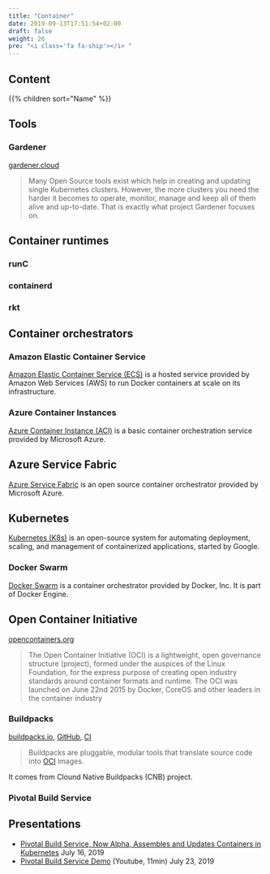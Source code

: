 ```yaml
---
title: "Container"
date: 2019-09-13T17:51:54+02:00
draft: false
weight: 26
pre: "<i class='fa fa-ship'></i> "
---
```


## Content

{{% children sort="Name" %}}

## Tools

### Gardener

[gardener.cloud](https://gardener.cloud/)

> Many Open Source tools exist which help in creating and updating single Kubernetes clusters. However, the more clusters you need the harder it becomes to operate, monitor, manage and keep all of them alive and up-to-date.
> That is exactly what project Gardener focuses on.

## Container runtimes

### runC

### containerd

### rkt

## Container orchestrators

### Amazon Elastic Container Service

[Amazon Elastic Container Service (ECS)](https://aws.amazon.com/ecs/) is a hosted service provided by Amazon Web Services (AWS) to run Docker containers at scale on its infrastructure.

### Azure Container Instances

[Azure Container Instance (ACI)](https://azure.microsoft.com/en-us/services/container-instances/) is a basic container orchestration service provided by Microsoft Azure.

## Azure Service Fabric

[Azure Service Fabric](https://azure.microsoft.com/en-us/services/service-fabric/) is an open source container orchestrator provided by Microsoft Azure.

## Kubernetes

[Kubernetes (K8s)](https://kubernetes.io/) is an open-source system for automating deployment, scaling, and management of containerized applications, started by Google.

### Docker Swarm

[Docker Swarm](https://docs.docker.com/engine/swarm/) is a container orchestrator provided by Docker, Inc. It is part of Docker Engine.

## Open Container Initiative

[opencontainers.org](https://www.opencontainers.org/)

> The Open Container Initiative (OCI) is a lightweight, open governance structure (project), formed under the auspices of the Linux Foundation, for the express purpose of creating open industry standards around container formats and runtime. The OCI was launched on June 22nd 2015 by Docker, CoreOS and other leaders in the container industry

### Buildpacks

[buildpacks.io](https://buildpacks.io/), [GitHub](https://github.com/buildpack/), [CI](https://ci.buildpacks.io/)

> Buildpacks are pluggable, modular tools that translate source code into [OCI](/Infrastructure/Containers/OCI) images.

It comes from Clound Native Buildpacks (CNB) project.

### Pivotal Build Service

## Presentations

- [Pivotal Build Service, Now Alpha, Assembles and Updates Containers in Kubernetes](https://content.pivotal.io/blog/pivotal-build-service-now-alpha-assembles-and-updates-containers-in-kubernetes) July 16, 2019
- [Pivotal Build Service Demo](https://www.youtube.com/watch?v=7QI-pDCSReM) (Youtube, 11min) July 23, 2019
